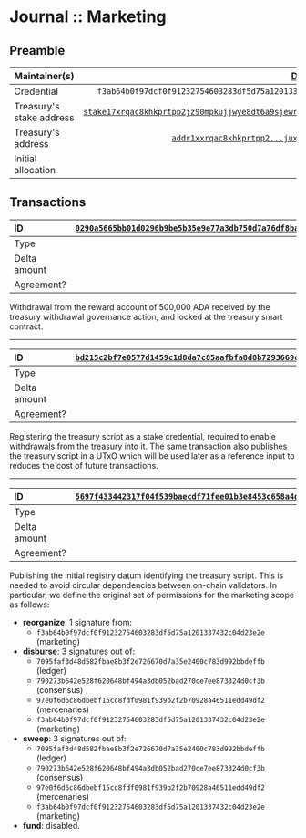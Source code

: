 # Journal :: Marketing

## Preamble

| Maintainer(s)            |                                                 [Damien Czapla][] |
| :----------------------- | ----------------------------------------------------------------: |
| Credential               |        `f3ab64b0f97dcf0f91232754603283df5d75a1201337432c04d23e2e` |
| Treasury's stake address | [`stake17xrqac8khkprtpp2jz90mpkujjwye8dt6a9sjewrvjudx9ggg4u5y`][] |
| Treasury's address       |                    [`addr1xxrqac8khkprtpp2...juxe9c6v2shcjss3`][] |
| Initial allocation       |                                                          ₳100,000 |

## Transactions

| ID           | [`0290a5665bb01d0296b9be5b35e9e77a3db750d7a76df8ba1847adc3ef77a5e3`][] |
| :----------- | ---------------------------------------------------------------------: |
| Type         |                                                             initialize |
| Delta amount |                                                           +100,000 ADA |
| Agreement?   |                                                                    N/A |

Withdrawal from the reward account of 500,000 ADA received by the treasury withdrawal governance action, and locked at the treasury smart contract.

---

| ID           | [`bd215c2bf7e0577d1459c1d8da7c85aafbfa8d8b7293669cfabfa5563218972d`][] |
| :----------- | ---------------------------------------------------------------------: |
| Type         |                                                           `initialize` |
| Delta amount |                                                                      0 |
| Agreement?   |                                                                    N/A |

Registering the treasury script as a stake credential, required to enable withdrawals from the treasury into it. The same transaction also publishes the treasury script in a UTxO which will be used later as a reference input to reduces the cost of future transactions.

---

| ID           | [`5697f433442317f04f539baecdf71fee01b3e8453c658a4d782648bc1e4f4490`][] |
| :----------- | ---------------------------------------------------------------------: |
| Type         |                                                              `publish` |
| Delta amount |                                                                      0 |
| Agreement?   |                                                                    N/A |

Publishing the initial registry datum identifying the treasury script. This is needed to avoid circular dependencies between on-chain validators. In particular, we define the original set of permissions for the marketing scope as follows:

- **reorganize**: 1 signature from:
  - `f3ab64b0f97dcf0f91232754603283df5d75a1201337432c04d23e2e` (marketing)
- **disburse**: 3 signatures out of:
  - `7095faf3d48d582fbae8b3f2e726670d7a35e2400c783d992bbdeffb` (ledger)
  - `790273b642e528f620648bf494a3db052bad270ce7ee873324d0cf3b` (consensus)
  - `97e0f6d6c86dbebf15cc8fdf0981f939b2f2b70928a46511edd49df2` (mercenaries)
  - `f3ab64b0f97dcf0f91232754603283df5d75a1201337432c04d23e2e` (marketing)
- **sweep**: 3 signatures out of:
  - `7095faf3d48d582fbae8b3f2e726670d7a35e2400c783d992bbdeffb` (ledger)
  - `790273b642e528f620648bf494a3db052bad270ce7ee873324d0cf3b` (consensus)
  - `97e0f6d6c86dbebf15cc8fdf0981f939b2f2b70928a46511edd49df2` (mercenaries)
  - `f3ab64b0f97dcf0f91232754603283df5d75a1201337432c04d23e2e` (marketing)
- **fund**: disabled.

[Damien Czapla]: https://github.com/Dam-CZ

<!-- TODO: use explorer.cardano.org deeplink once it supports stake addresses -->

[`stake17xrqac8khkprtpp2jz90mpkujjwye8dt6a9sjewrvjudx9ggg4u5y`]: https://cardanoscan.io/stakeKey/stake17xrqac8khkprtpp2jz90mpkujjwye8dt6a9sjewrvjudx9ggg4u5y
[`addr1xxrqac8khkprtpp2...juxe9c6v2shcjss3`]: https://explorer.cardano.org/address/addr1xxrqac8khkprtpp2jz90mpkujjwye8dt6a9sjewrvjudx9vxpms0d0vzxkzz4yy2lkrde9yufjw6h46tp9juxe9c6v2shcjss3
[`0290a5665bb01d0296b9be5b35e9e77a3db750d7a76df8ba1847adc3ef77a5e3`]: https://explorer.cardano.org/tx/0290a5665bb01d0296b9be5b35e9e77a3db750d7a76df8ba1847adc3ef77a5e3
[`5697f433442317f04f539baecdf71fee01b3e8453c658a4d782648bc1e4f4490`]: https://explorer.cardano.org/tx/5697f433442317f04f539baecdf71fee01b3e8453c658a4d782648bc1e4f4490
[`bd215c2bf7e0577d1459c1d8da7c85aafbfa8d8b7293669cfabfa5563218972d`]: https://explorer.cardano.org/tx/bd215c2bf7e0577d1459c1d8da7c85aafbfa8d8b7293669cfabfa5563218972d
